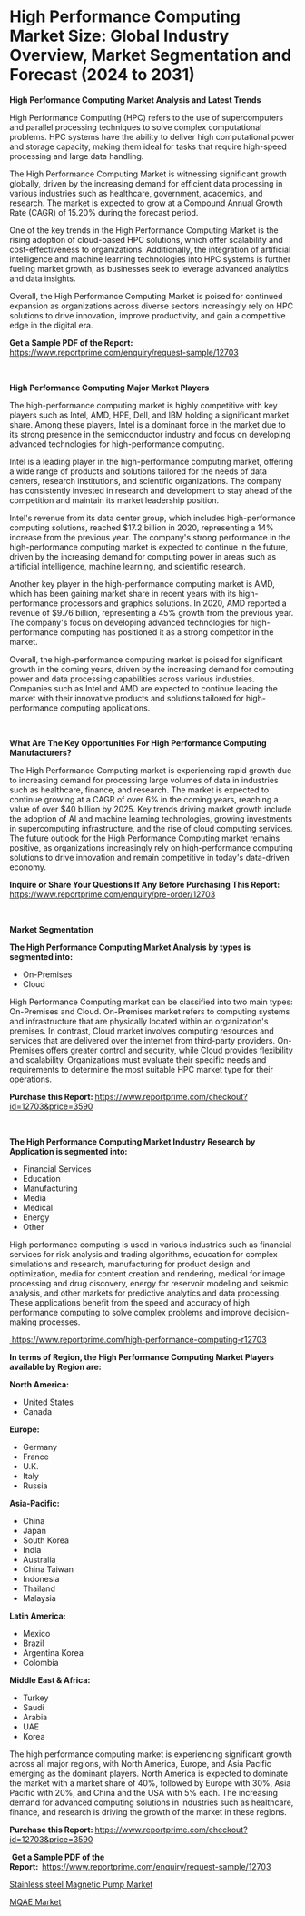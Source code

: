 <p><h1>High Performance Computing Market Size: Global Industry Overview, Market Segmentation and Forecast (2024 to 2031)</h1></p><p><strong>High Performance Computing Market Analysis and Latest Trends</strong></p>
<p><p>High Performance Computing (HPC) refers to the use of supercomputers and parallel processing techniques to solve complex computational problems. HPC systems have the ability to deliver high computational power and storage capacity, making them ideal for tasks that require high-speed processing and large data handling.</p><p>The High Performance Computing Market is witnessing significant growth globally, driven by the increasing demand for efficient data processing in various industries such as healthcare, government, academics, and research. The market is expected to grow at a Compound Annual Growth Rate (CAGR) of 15.20% during the forecast period.</p><p>One of the key trends in the High Performance Computing Market is the rising adoption of cloud-based HPC solutions, which offer scalability and cost-effectiveness to organizations. Additionally, the integration of artificial intelligence and machine learning technologies into HPC systems is further fueling market growth, as businesses seek to leverage advanced analytics and data insights.</p><p>Overall, the High Performance Computing Market is poised for continued expansion as organizations across diverse sectors increasingly rely on HPC solutions to drive innovation, improve productivity, and gain a competitive edge in the digital era.</p></p>
<p><strong>Get a Sample PDF of the Report:&nbsp;</strong> <a href="https://www.reportprime.com/enquiry/request-sample/12703">https://www.reportprime.com/enquiry/request-sample/12703</a></p>
<p>&nbsp;</p>
<p><strong>High Performance Computing Major Market Players</strong></p>
<p><p>The high-performance computing market is highly competitive with key players such as Intel, AMD, HPE, Dell, and IBM holding a significant market share. Among these players, Intel is a dominant force in the market due to its strong presence in the semiconductor industry and focus on developing advanced technologies for high-performance computing.</p><p>Intel is a leading player in the high-performance computing market, offering a wide range of products and solutions tailored for the needs of data centers, research institutions, and scientific organizations. The company has consistently invested in research and development to stay ahead of the competition and maintain its market leadership position.</p><p>Intel's revenue from its data center group, which includes high-performance computing solutions, reached $17.2 billion in 2020, representing a 14% increase from the previous year. The company's strong performance in the high-performance computing market is expected to continue in the future, driven by the increasing demand for computing power in areas such as artificial intelligence, machine learning, and scientific research.</p><p>Another key player in the high-performance computing market is AMD, which has been gaining market share in recent years with its high-performance processors and graphics solutions. In 2020, AMD reported a revenue of $9.76 billion, representing a 45% growth from the previous year. The company's focus on developing advanced technologies for high-performance computing has positioned it as a strong competitor in the market.</p><p>Overall, the high-performance computing market is poised for significant growth in the coming years, driven by the increasing demand for computing power and data processing capabilities across various industries. Companies such as Intel and AMD are expected to continue leading the market with their innovative products and solutions tailored for high-performance computing applications.</p></p>
<p>&nbsp;</p>
<p><strong>What Are The Key Opportunities For High Performance Computing Manufacturers?</strong></p>
<p><p>The High Performance Computing market is experiencing rapid growth due to increasing demand for processing large volumes of data in industries such as healthcare, finance, and research. The market is expected to continue growing at a CAGR of over 6% in the coming years, reaching a value of over $40 billion by 2025. Key trends driving market growth include the adoption of AI and machine learning technologies, growing investments in supercomputing infrastructure, and the rise of cloud computing services. The future outlook for the High Performance Computing market remains positive, as organizations increasingly rely on high-performance computing solutions to drive innovation and remain competitive in today's data-driven economy.</p></p>
<p><strong>Inquire or Share Your Questions If Any Before Purchasing This Report:</strong> <a href="https://www.reportprime.com/enquiry/pre-order/12703">https://www.reportprime.com/enquiry/pre-order/12703</a></p>
<p>&nbsp;</p>
<p><strong>Market Segmentation</strong></p>
<p><strong>The High Performance Computing Market Analysis by types is segmented into:</strong></p>
<p><ul><li>On-Premises</li><li>Cloud</li></ul></p>
<p><p>High Performance Computing market can be classified into two main types: On-Premises and Cloud. On-Premises market refers to computing systems and infrastructure that are physically located within an organization's premises. In contrast, Cloud market involves computing resources and services that are delivered over the internet from third-party providers. On-Premises offers greater control and security, while Cloud provides flexibility and scalability. Organizations must evaluate their specific needs and requirements to determine the most suitable HPC market type for their operations.</p></p>
<p><strong>Purchase this Report:&nbsp;</strong><a href="https://www.reportprime.com/checkout?id=12703&price=3590">https://www.reportprime.com/checkout?id=12703&price=3590</a></p>
<p>&nbsp;</p>
<p><strong>The High Performance Computing Market Industry Research by Application is segmented into:</strong></p>
<p><ul><li>Financial Services</li><li>Education</li><li>Manufacturing</li><li>Media</li><li>Medical</li><li>Energy</li><li>Other</li></ul></p>
<p><p>High performance computing is used in various industries such as financial services for risk analysis and trading algorithms, education for complex simulations and research, manufacturing for product design and optimization, media for content creation and rendering, medical for image processing and drug discovery, energy for reservoir modeling and seismic analysis, and other markets for predictive analytics and data processing. These applications benefit from the speed and accuracy of high performance computing to solve complex problems and improve decision-making processes.</p></p>
<p><a href="https://www.reportprime.com/high-performance-computing-r12703">&nbsp;https://www.reportprime.com/high-performance-computing-r12703</a></p>
<p><strong>In terms of Region, the High Performance Computing Market Players available by Region are:</strong></p>
<p>
    <p> <strong> North America: </strong>
        <ul>
            <li>United States</li>
            <li>Canada</li>
        </ul>
        </p> 
    <p> <strong> Europe: </strong>
        <ul>
            <li>Germany</li>
            <li>France</li>
            <li>U.K.</li>
            <li>Italy</li>
            <li>Russia</li>
        </ul>
        </p> 
    <p> <strong> Asia-Pacific: </strong>
        <ul>
            <li>China</li>
            <li>Japan</li>
            <li>South Korea</li>
            <li>India</li>
            <li>Australia</li>
            <li>China Taiwan</li>
            <li>Indonesia</li>
            <li>Thailand</li>
            <li>Malaysia</li>
        </ul>
        </p> 
    <p> <strong> Latin America: </strong>
        <ul>
            <li>Mexico</li>
            <li>Brazil</li>
            <li>Argentina Korea</li>
            <li>Colombia</li>
        </ul>
        </p> 
    <p> <strong> Middle East & Africa: </strong>
        <ul>
            <li>Turkey</li>
            <li>Saudi</li>
            <li>Arabia</li>
            <li>UAE</li>
            <li>Korea</li>
        </ul>
    </p>
    </p>
<p><p>The high performance computing market is experiencing significant growth across all major regions, with North America, Europe, and Asia Pacific emerging as the dominant players. North America is expected to dominate the market with a market share of 40%, followed by Europe with 30%, Asia Pacific with 20%, and China and the USA with 5% each. The increasing demand for advanced computing solutions in industries such as healthcare, finance, and research is driving the growth of the market in these regions.</p></p>
<p><strong>Purchase this Report: </strong><a href="https://www.reportprime.com/checkout?id=12703&price=3590">https://www.reportprime.com/checkout?id=12703&price=3590</a></p>
<p>&nbsp;<strong>Get a Sample PDF of the Report:&nbsp;&nbsp;</strong><a href="https://www.reportprime.com/enquiry/request-sample/12703">https://www.reportprime.com/enquiry/request-sample/12703</a></p>
<p><strong></strong></p>
<p><p><a href="https://view.publitas.com/reportprime-1/stainless-steel-magnetic-pump-market-size-and-growth-market-segmentation-regional-and-country-breakdowns-and-market-trends-for-period-from-2024-2031/">Stainless steel Magnetic Pump Market</a></p><p><a href="https://spotless-saver-8fd.notion.site/MQAE-Market-Insights-Market-Players-and-Forecast-Till-2031-847a021071a347ebb9da095632715428">MQAE Market</a></p></p>